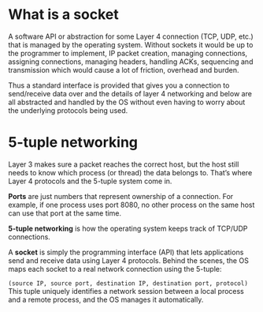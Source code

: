 # What is a socket

A software API or abstraction for some Layer 4 connection (TCP, UDP, etc.) that is managed by the operating system. Without sockets it would be up to the programmer to implement, IP packet creation, managing connections, assigning connections, managing headers, handling ACKs, sequencing and transmission which would cause a lot of friction, overhead and burden.

Thus a standard interface is provided that gives you a connection to send/receive data over and the details of layer 4 networking and below are all abstracted and handled by the OS without even having to worry about the underlying protocols being used.

# 5-tuple networking

Layer 3 makes sure a packet reaches the correct host, but the host still needs to know which process (or thread) the data belongs to. That’s where Layer 4 protocols and the 5-tuple system come in.

**Ports** are just numbers that represent ownership of a connection. For example, if one process uses port 8080, no other process on the same host can use that port at the same time.

**5-tuple networking** is how the operating system keeps track of TCP/UDP connections.

A **socket** is simply the programming interface (API) that lets applications send and receive data using Layer 4 protocols. Behind the scenes, the OS maps each socket to a real network connection using the 5-tuple:

`(source IP, source port, destination IP, destination port, protocol)`
This tuple uniquely identifies a network session between a local process and a remote process, and the OS manages it automatically.